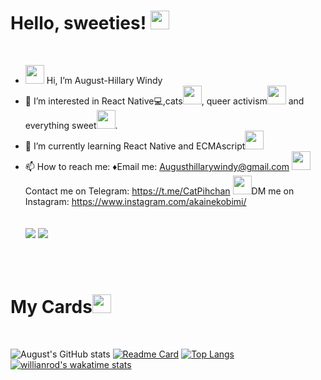 # Hello, sweeties! <img src="https://c.tenor.com/Yf0qNygeLhMAAAAj/hearts-spin.gif" width="30px">
<br/>

- <img src = "https://c.tenor.com/HO7EBVsu04oAAAAj/pikachu-pokemon.gif" width="30px"> Hi, I’m August-Hillary Windy
- 👀 I’m interested in React Native:computer:,cats<img src="https://c.tenor.com/TZZ3vKemf3UAAAAj/peach-meow.gif" width="30px">, queer activism<img src="https://media.tenor.com/images/8073d79357529e29cf40856a5be87c46/tenor.gif" width="30px"> and everything sweet<img src="https://c.tenor.com/1CAe3IT5l2AAAAAj/the-blobs-live-on-birthday-cake.gif" width="30px">.
- 🌱 I’m currently learning React Native and ECMAscript<img src="https://c.tenor.com/TReUojNlZ6wAAAAj/js-javascript.gif" width="30px">
- 📫 How to reach me:
  ♦Email me: Augusthillarywindy@gmail.com
  <img src="https://c.tenor.com/s-XyqNCtw7QAAAAj/telegram.gif" width="30px">Contact me on Telegram: https://t.me/CatPihchan
  <img src="https://c.tenor.com/vckuy-eHM48AAAAj/ig-instagram.gif" width="30px">DM me on Instagram: https://www.instagram.com/akainekobimi/
  <br/>
  <br/>
  <br/>
  <img src="https://media.tenor.com/images/c01210f9ff47b55788e854446260e857/tenor.gif">
  <img src="https://media.tenor.com/images/f7fbab7163246c702d552da18a78ccea/tenor.gif">
  


<br/>
<br/>

# My Cards<img src="https://c.tenor.com/jQ6Nnyp2zLoAAAAj/diwali-sparkles-playing-cards.gif" width="30px">

<br/>

![August's GitHub stats](https://github-readme-stats.vercel.app/api?username=diabolicaugust&show_icons=true&theme=tokyonight&locale=ru)
[![Readme Card](https://github-readme-stats.vercel.app/api/pin/?username=diabolicaugust&repo=TodoApp&theme=tokyonight)](https://github.com/DiabolicAugust/TodoApp)
[![Top Langs](https://github-readme-stats.vercel.app/api/top-langs/?username=diabolicaugust&theme=tokyonight)](https://github.com/diabolicaugust/github-readme-stats)
[![willianrod's wakatime stats](https://github-readme-stats.vercel.app/api/wakatime?username=diabolicaugust)](https://github.com/diabolicaugust/github-readme-stats)





<!---
DiabolicAugust/DiabolicAugust is a ✨ special ✨ repository because its `README.md` (this file) appears on your GitHub profile.
You can click the Preview link to take a look at your changes.
--->
